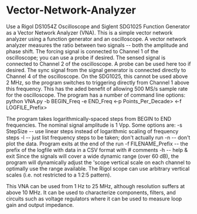 # Vector-Network-Analyzer
Use a Rigol DS1054Z Oscilloscope and Siglent SDG1025 Function Generator as a Vector Network Analyzer (VNA).
This is a simple vector network analyzer using a function generator and an oscilloscope. A vector network analyzer measures the ratio between two signals -- both the amplitude and phase shift. 
The forcing signal is connected to Channel 1 of the oscilloscope; you can use a probe if desired.
The sensed signal is connected to Channel 2 of the oscilloscope. A probe can be used here too if desired. 
The sync signal from the signal generator is connected directly to Channel 4 of the oscilloscope. On the SDG1025, this cannot be used above 2 MHz, so the program switches to triggering directly from Channel 1 above this frequency. This has the aded benefit of allowing 500 MS/s sample rate for the oscilloscope. 
The program has a number of command line options:
python VNA.py -b BEGIN_Freq -e END_Freq <-p Points_Per_Decade> <-f LOGFILE_Prefix>

The program takes logarithmically-spaced steps from BEGIN to END frequencies. The nominal signal amplitude is 1 Vpp.
Some options are:
  -s StepSize -- use linear steps instead of logarithmic scaling of frequency steps
  -l -- just list frequency steps to be taken; don't actually run
  -n -- don't plot the data. Program exits at the end of the run
  -f FILENAME_Prefix -- the prefix of the logfile with data in a CSV format with # comments
  -h -- help & exit
  Since the signals will cover a wide dynamic range (over 60 dB), the program will dynamically adjust the 'scope vertical scale on each channel to optimally use the range available. The Rigol scope can use arbitrary vertical scales (i.e. not restricted to a 1:2:5 pattern).
  
  This VNA can be used from 1 Hz to 25 MHz, although resolution suffers at above 10 MHz. It can be used to characterize components, filters, and circuits such as voltage regulators where it can be used to measure loop gain and output impedance.
